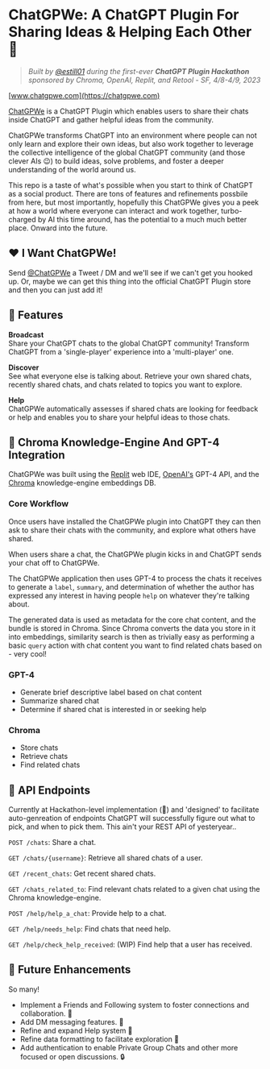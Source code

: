 # ChatGPWe: A ChatGPT Plugin For Sharing Ideas & Helping Each Other 🥰 

> _Built by [@estill01](https://twitter.com/estill01) during the first-ever **ChatGPT Plugin Hackathon** sponsored by Chroma, OpenAI, Replit, and Retool - SF, 4/8-4/9, 2023_

[www.chatgpwe.com](https://chatgpwe.com)

[ChatGPWe](https://chatgpwe.com) is a ChatGPT Plugin which enables users to share their chats inside ChatGPT and gather helpful ideas from the community. 

ChatGPWe transforms ChatGPT into an environment where people can not only learn and explore their own ideas, but also work together to leverage the collective intelligence of the global ChatGPT community (and those clever AIs 😉) to build ideas, solve problems, and foster a deeper understanding of the world around us. 

This repo is a taste of what's possible when you start to think of ChatGPT as a social product. There are tons of features and refinements possbile from here, but most importantly, hopefully this ChatGPWe gives you a peek at how a world where everyone can interact and work together, turbo-charged by AI this time around, has the potential to a much much better place. Onward into the future.

## ❤️ I Want ChatGPWe!

Send [@ChatGPWe](https://chatgpwe) a Tweet / DM and we'll see if we can't get you hooked up. Or, maybe we can get this thing into the official ChatGPT Plugin store and then you can just add it!


## 🌟 Features

**Broadcast**\
Share your ChatGPT chats to the global ChatGPT community! Transform ChatGPT from a 'single-player' experience into a 'multi-player' one. 

**Discover**\
See what everyone else is talking about. Retrieve your own shared chats, recently shared chats, and chats related to topics you want to explore.

**Help**\
ChatGPWe automatically assesses if shared chats are looking for feedback or help and enables you to share your helpful ideas to those chats.



## 🎯 Chroma Knowledge-Engine And GPT-4 Integration
ChatGPWe was built using the [Replit](https://www.replit.com) web IDE, [OpenAI's](https://platform.openai.com/) GPT-4 API, and the [Chroma](https://www.trychroma.com) knowledge-engine embeddings DB.

### Core Workflow
Once users have installed the ChatGPWe plugin into ChatGPT they can then ask to share their chats with the community, and explore what others have shared.

When users share a chat, the ChatGPWe plugin kicks in and ChatGPT sends your chat off to ChatGPWe. 

The ChatGPWe application then uses GPT-4 to process the chats it receives to generate a `label`, `summary`, and determination of whether the author has expressed any interest in having people `help` on whatever they're talking about.

The generated data is used as metadata for the core chat content, and the bundle is stored in Chroma. Since Chroma converts the data you store in it into embeddings, similarity search is then as trivially easy as performing a basic `query` action with chat content you want to find related chats based on - very cool!

### GPT-4
- Generate brief descriptive label based on chat content
- Summarize shared chat
- Determine if shared chat is interested in or seeking help

### Chroma

- Store chats
- Retrieve chats
- Find related chats

## 📡 API Endpoints

Currently at Hackathon-level implementation (😬) and 'designed' to facilitate auto-genreation of endpoints ChatGPT will successfully figure out what to pick, and when to pick them. This ain't your REST API of yesteryear.. 

`POST /chats`: Share a chat.

`GET /chats/{username}`: Retrieve all shared chats of a user.

`GET /recent_chats`: Get recent shared chats.

`GET /chats_related_to`: Find relevant chats related to a given chat using the Chroma knowledge-engine.

`POST /help/help_a_chat`: Provide help to a chat.

`GET /help/needs_help`: Find chats that need help.

`GET /help/check_help_received`: (WIP) Find help that a user has received.

## 🔮 Future Enhancements

So many! 
- Implement a Friends and Following system to foster connections and collaboration. 👫
- Add DM messaging features. 📨
- Refine and expand Help system 🦾
- Refine data formatting to facilitate exploration 👀
- Add authentication to enable Private Group Chats and other more focused or open discussions. 🔒